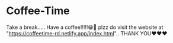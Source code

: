 # Coffee-Time
Take a break..... Have a coffee!!!!!😁🤣 
plzz do visit the website at "https://coffeetime-rd.netlify.app/index.html"..
THANK YOU❤❤❤
